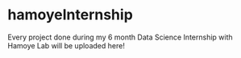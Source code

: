 # hamoyeInternship
Every project done during my 6 month Data Science Internship with Hamoye Lab will be uploaded here! 
